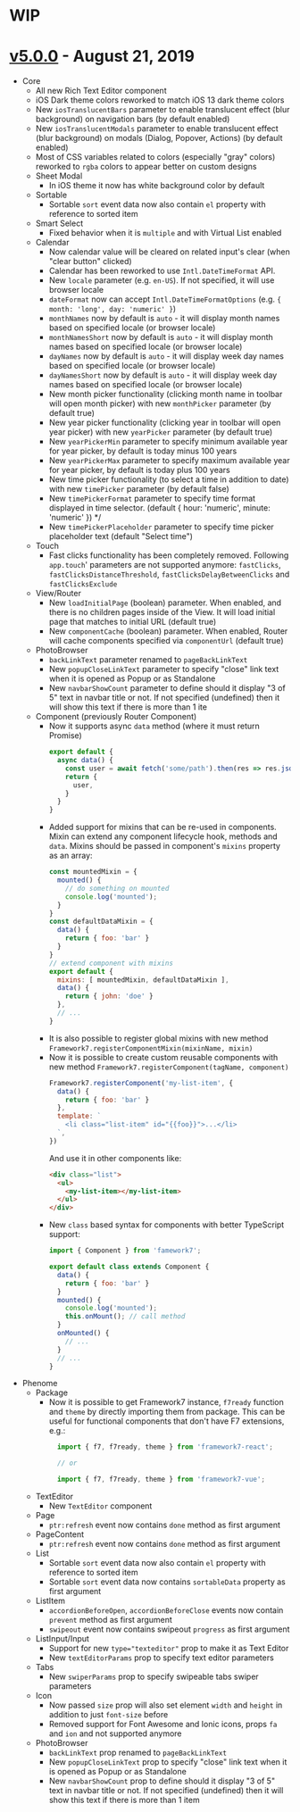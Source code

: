 # WIP

<!--
v5: Core: Device - remove needsStatusbarOverlay(), remove .statusbar …
-->

# [v5.0.0](https://github.com/framework7io/framework7/compare/v4.5.0...v5.0.0) - August 21, 2019
  * Core
    * All new Rich Text Editor component
    * iOS Dark theme colors reworked to match iOS 13 dark theme colors
    * New `iosTranslucentBars` parameter to enable translucent effect (blur background) on navigation bars (by default enabled)
    * New `iosTranslucentModals` parameter to enable translucent effect (blur background) on modals (Dialog, Popover, Actions) (by default enabled)
    * Most of CSS variables related to colors (especially "gray" colors) reworked to `rgba` colors to appear better on custom designs
    * Sheet Modal
      * In iOS theme it now has white background color by default
    * Sortable
      * Sortable `sort` event data now also contain `el` property with reference to sorted item
    * Smart Select
      * Fixed behavior when it is `multiple` and with Virtual List enabled
    * Calendar
      * Now calendar value will be cleared on related input's clear (when "clear button" clicked)
      * Calendar has been reworked to use `Intl.DateTimeFormat` API.
      * New `locale` parameter (e.g. `en-US`). If not specified, it will use browser locale
      * `dateFormat` now can accept `Intl.DateTimeFormatOptions` (e.g. `{ month: 'long', day: 'numeric' }`)
      * `monthNames` now by default is `auto` - it will display month names based on specified locale (or browser locale)
      * `monthNamesShort` now by default is `auto` - it will display month names based on specified locale (or browser locale)
      * `dayNames` now by default is `auto` - it will display week day names based on specified locale (or browser locale)
      * `dayNamesShort` now by default is `auto` - it will display week day names based on specified locale (or browser locale)
      * New month picker functionality (clicking month name in toolbar will open month picker) with new `monthPicker` parameter (by default true)
      * New year picker functionality (clicking year in toolbar will open year picker) with new `yearPicker` parameter (by default true)
      * New `yearPickerMin` parameter to specify minimum available year for year picker, by default is today minus 100 years
      * New `yearPickerMax` parameter to specify maximum available year for year picker, by default is today plus 100 years
      * New time picker functionality (to select a time in addition to date) with new `timePicker` parameter (by default false)
      * New `timePickerFormat` parameter to specify time format displayed in time selector. (default { hour: 'numeric', minute: 'numeric' }) */
      * New `timePickerPlaceholder` parameter to specify time picker placeholder text (default "Select time")
    * Touch
      * Fast clicks functionality has been completely removed. Following `app.touch`' parameters are not supported anymore: `fastClicks`, `fastClicksDistanceThreshold`, `fastClicksDelayBetweenClicks` and `fastClicksExclude`
    * View/Router
      * New `loadInitialPage` (boolean) parameter. When enabled, and there is no children pages inside of the View. It will load initial page that matches to initial URL (default true)
      * New `componentCache` (boolean) parameter. When enabled, Router will cache components specified via `componentUrl` (default true)
    * PhotoBrowser
      * `backLinkText` parameter renamed to `pageBackLinkText`
      * New `popupCloseLinkText` parameter to specify "close" link text when it is opened as Popup or as Standalone
      * New `navbarShowCount` parameter to define should it display "3 of 5" text in navbar title or not. If not specified (undefined) then it will show this text if there is more than 1 ite
    * Component (previously Router Component)
      * Now it supports async `data` method (where it must return Promise)
        ```js
        export default {
          async data() {
            const user = await fetch('some/path').then(res => res.json());
            return {
              user,
            }
          }
        }
        ```
      * Added support for mixins that can be re-used in components. Mixin can extend any component lifecycle hook, methods and `data`. Mixins should be passed in component's `mixins` property as an array:
        ```js
        const mountedMixin = {
          mounted() {
            // do something on mounted
            console.log('mounted');
          }
        }
        const defaultDataMixin = {
          data() {
            return { foo: 'bar' }
          }
        }
        // extend component with mixins
        export default {
          mixins: [ mountedMixin, defaultDataMixin ],
          data() {
            return { john: 'doe' }
          },
          // ...
        }
        ```
      * It is also possible to register global mixins with new method `Framework7.registerComponentMixin(mixinName, mixin)`
      * Now it is possible to create custom reusable components with new method `Framework7.registerComponent(tagName, component)`
        ```js
        Framework7.registerComponent('my-list-item', {
          data() {
            return { foo: 'bar' }
          },
          template: `
            <li class="list-item" id="{{foo}}">...</li>
          `,
        })
        ```
        And use it in other components like:
        ```html
        <div class="list">
          <ul>
            <my-list-item></my-list-item>
          </ul>
        </div>
        ```
      * New `class` based syntax for components with better TypeScript support:
        ```js
        import { Component } from 'famework7';

        export default class extends Component {
          data() {
            return { foo: 'bar' }
          }
          mounted() {
            console.log('mounted');
            this.onMount(); // call method
          }
          onMounted() {
            // ...
          }
          // ...
        }
  * Phenome
    * Package
      * Now it is possible to get Framework7 instance, `f7ready` function and `theme` by directly importing them from package. This can be useful for functional components that don't have F7 extensions, e.g.:
        ```js
          import { f7, f7ready, theme } from 'framework7-react';

          // or

          import { f7, f7ready, theme } from 'framework7-vue';
        ```
    * TextEditor
      * New `TextEditor` component
    * Page
      * `ptr:refresh` event now contains `done` method as first argument
    * PageContent
      * `ptr:refresh` event now contains `done` method as first argument
    * List
      * Sortable `sort` event data now also contain `el` property with reference to sorted item
      * Sortable `sort` event data now contains `sortableData` property as first argument
    * ListItem
      * `accordionBeforeOpen`, `accordionBeforeClose` events now contain `prevent` method as first argument
      * `swipeout` event now contains swipeout `progress` as first argument
    * ListInput/Input
      * Support for new `type="texteditor"` prop to make it as Text Editor
      * New `textEditorParams` prop to specify text editor parameters
    * Tabs
      * New `swiperParams` prop to specify swipeable tabs swiper parameters
    * Icon
      * Now passed `size` prop will also set element `width` and `height` in addition to just `font-size` before
      * Removed support for Font Awesome and Ionic icons, props `fa` and `ion` and not supported anymore
    * PhotoBrowser
      * `backLinkText` prop renamed to `pageBackLinkText`
      * New `popupCloseLinkText` prop to specify "close" link text when it is opened as Popup or as Standalone
      * New `navbarShowCount` prop to define should it display "3 of 5" text in navbar title or not. If not specified (undefined) then it will show this text if there is more than 1 item
